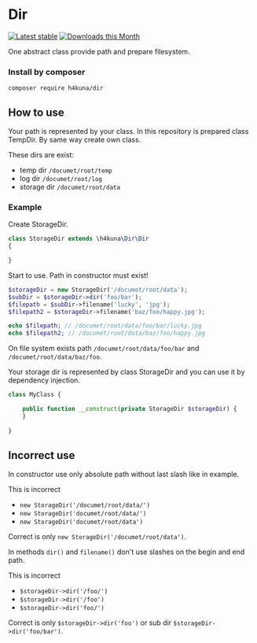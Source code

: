 # Dir

[![Latest stable](https://img.shields.io/packagist/v/h4kuna/dir.svg)](https://packagist.org/packages/h4kuna/dir)
[![Downloads this Month](https://img.shields.io/packagist/dm/h4kuna/dir.svg)](https://packagist.org/packages/h4kuna/dir)

One abstract class provide path and prepare filesystem.

### Install by composer 
```
composer require h4kuna/dir
```

## How to use

Your path is represented by your class. In this repository is prepared class TempDir. By same way create own class.


These dirs are exist:
- temp dir `/documet/root/temp`
- log dir `/documet/root/log`
- storage dir `/documet/root/data`

### Example
Create StorageDir.

```php
class StorageDir extends \h4kuna\Dir\Dir 
{

}
```

Start to use. Path in constructor must exist!
```php
$storageDir = new StorageDir('/documet/root/data');
$subDir = $storageDir->dir('foo/bar');
$filepath = $subDir->filename('lucky', 'jpg');
$filepath2 = $storageDir->filename('baz/foo/happy.jpg');

echo $filepath; // /documet/root/data/foo/bar/lucky.jpg
echo $filepath2; // /documet/root/data/baz/foo/happy.jpg
```
On file system exists path `/documet/root/data/foo/bar` and `/documet/root/data/baz/foo`.

Your storage dir is represented by class StorageDir and you can use it by dependency injection.

```php
class MyClass {

    public function __construct(private StorageDir $storageDir) {
    }
    
}
```

## Incorrect use

In constructor use only absolute path without last slash like in example. 

This is incorrect

- `new StorageDir('/documet/root/data/')`
- `new StorageDir('documet/root/data/')`
- `new StorageDir('documet/root/data')`

Correct is only `new StorageDir('/documet/root/data')`.

In methods `dir()` and `filename()` don't use slashes on the begin and end path.

This is incorrect

- `$storageDir->dir('/foo/')`
- `$storageDir->dir('/foo')`
- `$storageDir->dir('foo/')`
  
Correct is only `$storageDir->dir('foo')` or sub dir `$storageDir->dir('foo/bar')`.

